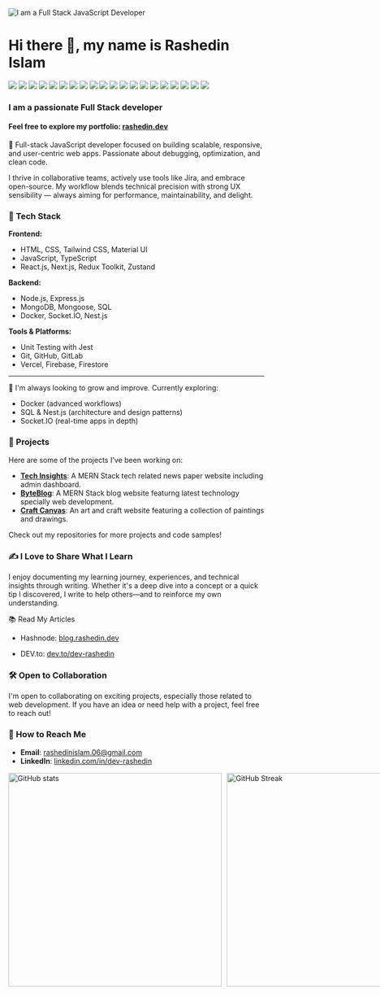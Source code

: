 ![I am a Full Stack JavaScript Developer](https://i.imgur.com/a8KjbkV.png)



<h1 align="left">
  Hi there 👋, my name is Rashedin Islam
<!--   <img src="https://komarev.com/ghpvc/?username=Rashedin-063&label=Profile%20views&color=0e75b6&style=flat" alt="Rashedin Islam" style="vertical-align: middle; margin-left: 100px;" /> -->
</h1>

![](https://img.shields.io/badge/Core-JavaScript-informational?style=flat&color=informational&logo=javascript)
![](https://img.shields.io/badge/Core-TypeScript-informational?style=flat&color=informational)
![](https://img.shields.io/badge/Frontend-React-informational?style=flat&color=informational&logo=react)
![](https://img.shields.io/badge/Frotend-Next.js-informational?style=flat&color=informational&logo=next.js)
![](https://img.shields.io/badge/Frontend-Tailwindcss-informational?style=flat&color=informational&logo=tailwindcss)
![](https://img.shields.io/badge/Frontend-MaterialUI-informational?style=flat&color=informational&logo=materialUI)
![](https://img.shields.io/badge/Frontend-Redux-informational?style=flat&color=informational&logo=redux)
![](https://img.shields.io/badge/Frontend-Zustand-informational?style=flat&color=informational&logo=zustand)
![](https://img.shields.io/badge/Backend-Node-informational?style=flat&color=informational&logo=node.js)
![](https://img.shields.io/badge/Backend-Express-informational?style=flat&color=informational&logo=express)
![](https://img.shields.io/badge/Backend-MongoDB-informational?style=flat&color=informational&logo=mongoDB)
![](https://img.shields.io/badge/Backend-Mongoose-informational?style=flat&color=informational&logo=mongoose)
![](https://img.shields.io/badge/Backend-MySql-informational?style=flat&color=informational&logo=mySql)
![](https://img.shields.io/badge/Backend-PostgreSql-informational?style=flat&color=informational&logo=postgreSql)
![](https://img.shields.io/badge/Backend-Prisma-informational?style=flat&color=informational&logo=prisma)
![](https://img.shields.io/badge/Backend-Drizzle-informational?style=flat&color=informational&logo=drizzle)
![](https://img.shields.io/badge/Tool-Webpack-informational?style=flat&color=warning&logo=webpack)
![](https://img.shields.io/badge/Tool-Jest-informational?style=flat&color=warning&logo=jest)
![](https://img.shields.io/badge/Tool-SCSS-informational?style=flat&color=warning&logo=sass)
![](https://img.shields.io/badge/Tool-Docker-informational?style=flat&color=warning&logo=docker)

### I am a passionate Full Stack developer
#### Feel free to explore my portfolio: [rashedin.dev](https://www.rashedin.dev)

🚀 Full-stack JavaScript developer focused on building scalable, responsive, and user-centric web apps. Passionate about debugging, optimization, and clean code.

I thrive in collaborative teams, actively use tools like Jira, and embrace open-source. My workflow blends technical precision with strong UX sensibility — always aiming for performance, maintainability, and delight.

### 🔧 Tech Stack

**Frontend:**  
 - HTML, CSS, Tailwind CSS, Material UI  
 - JavaScript, TypeScript  
 - React.js, Next.js, Redux Toolkit, Zustand

**Backend:**  
 - Node.js, Express.js  
 - MongoDB, Mongoose, SQL  
 - Docker, Socket.IO, Nest.js

**Tools & Platforms:**  
 - Unit Testing with Jest  
 - Git, GitHub, GitLab  
 - Vercel, Firebase, Firestore

---

🔭 I'm always looking to grow and improve. Currently exploring:

 - Docker (advanced workflows)  
 - SQL & Nest.js (architecture and design patterns)  
 - Socket.IO (real-time apps in depth)

### 🚀 Projects

Here are some of the projects I've been working on:


- **[Tech Insights](https://tech-insights-d2159.web.app)**: A MERN Stack tech related news paper  website including admin dashboard.
- **[ByteBlog](https://byteblog-da679.web.app)**: A MERN Stack blog website featurng latest technology specially web development.
- **[Craft Canvas](https://a10-assignment-project.web.app)**: An art and craft website featuring a collection of paintings and drawings.

Check out my repositories for more projects and code samples!

### ✍️ I Love to Share What I Learn

I enjoy documenting my learning journey, experiences, and technical insights through writing. Whether it's a deep dive into a concept or a quick tip I discovered, 
I write to help others—and to reinforce my own understanding.

📚 Read My Articles

- Hashnode: [blog.rashedin.dev](https://blog.rashedin.dev/)

- DEV.to: [dev.to/dev-rashedin](https://dev.to/dev-rashedin)

### 🛠️ Open to Collaboration

I'm open to collaborating on exciting projects, especially those related to web development. If you have an idea or need help with a project, feel free to reach out!

### 🤝 How to Reach Me

- **Email**: [rashedinislam.06@gmail.com](mailto:rashedinislam.06@gmail.com)
- **LinkedIn**: [linkedin.com/in/dev-rashedin](https://www.linkedin.com/in/dev-rashedin)  


 


<div style="display: flex; justify-content: space-between; margin-bottom: 20px; margin-top: 15px;">
    <img src="https://github-readme-stats.vercel.app/api?username=dev-rashedin&show_icons=true&theme=merko&count_private=true" alt="GitHub stats" style="width: 420px;">
    <a href="https://git.io/streak-stats" style="margin-left: 10px;">
        <img src="https://streak-stats.demolab.com?user=dev-rashedin&theme=merko&card_height=207" alt="GitHub Streak" style="width: 420px;">
    </a>
</div>

